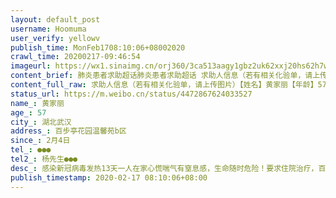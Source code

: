 ```yaml
---
layout: default_post
username: Hoomuma
user_verify: yellowv
publish_time: MonFeb1708:10:06+08002020
crawl_time: 20200217-09:46:54
imageurl: https://wx1.sinaimg.cn/orj360/3ca513aagy1gbz2uk62xxj20hs62h7wi.jpg
content_brief: 肺炎患者求助超话肺炎患者求助超话 求助人信息（若有相关化验单，请上传图片）【姓名】黄家丽【年龄】57【所在城市】湖北武汉【所在小区、社区】百步亭花园温馨苑b区【患病时间】2月4日【联系方式】●●●【其他紧急联系人】杨先生●●●【病情描述】感染新冠病毒 发热13天  ...全文
content_full_raw: 求助人信息（若有相关化验单，请上传图片）【姓名】黄家丽【年龄】57【所在城市】湖北武汉【所在小区、社区】百步亭花园温馨苑b区【患病时间】2月4日【联系方式】●●●【其他紧急联系人】杨先生●●●【病情描述】感染新冠病毒发热13天一人在家心慌喘气有窒息感，生命随时危险！要求住院治疗，百步亭酒店医疗措施不足要求住院治疗湘潭
status_url: https://m.weibo.cn/status/4472867624033527
name_: 黄家丽
age_: 57
city_: 湖北武汉
address_: 百步亭花园温馨苑b区
since_: 2月4日
tel_: ●●●
tel2_: 杨先生●●●
desc_: 感染新冠病毒发热13天一人在家心慌喘气有窒息感，生命随时危险！要求住院治疗，百步亭酒店医疗措施不足要求住院治疗湘潭
publish_timestamp: 2020-02-17 08:10:06+08:00
---
```

